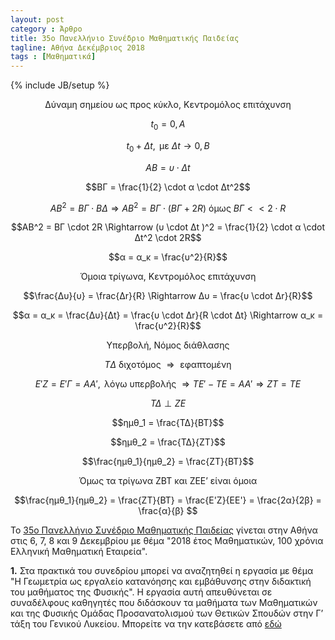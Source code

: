 ```yaml
---
layout: post
category : Άρθρο
title: 35o Πανελλήνιο Συνέδριο Μαθηματικής Παιδείας
tagline: Αθήνα Δεκέμβριος 2018
tags : [Μαθηματικά]
---
```

{% include JB/setup %}


$$\text{Δύναμη σημείου ως προς κύκλο, Κεντρομόλος επιτάχυνση}$$

$$t_0 = 0, A$$

$$t_0 + Δt, \text{ με } Δt \rightarrow 0, Β$$

$$ΑΒ = υ \cdot Δt$$

$$ΒΓ = \frac{1}{2} \cdot α \cdot Δt^2$$

$$AB^2 = ΒΓ \cdot BΔ \Rightarrow AB^2 = ΒΓ \cdot (ΒΓ + 2 R) \text{ όμως } ΒΓ<<2\cdot R$$

$$ΑΒ^2 = ΒΓ \cdot 2R \Rightarrow (υ \cdot Δt )^2 = \frac{1}{2} \cdot α \cdot Δt^2 \cdot 2R$$

$$α = α_κ = \frac{υ^2}{R}$$ 


$$\text{Όμοια τρίγωνα, Κεντρομόλος επιτάχυνση}$$

$$\frac{Δυ}{υ} = \frac{Δr}{R} \Rightarrow Δυ = \frac{υ \cdot Δr}{R}$$

$$α = α_κ = \frac{Δυ}{Δt} = \frac{υ \cdot Δr}{R \cdot Δt} \Rightarrow α_κ = \frac{υ^2}{R}$$

$$\text{Υπερβολή, Νόμος διάθλασης}$$

$$TΔ \text{ διχοτόμος } \Rightarrow \text { εφαπτομένη }$$

$$Ε'Z = E'Γ = ΑΑ', \text { λόγω υπερβολής } \Rightarrow ΤE' - ΤE = ΑΑ' \Rightarrow ZT = TE$$

$$ΤΔ \perp ΖΕ$$

$$ημθ_1 = \frac{ΤΔ}{ΒΤ}$$

$$ημθ_2 = \frac{ΤΔ}{ΖΤ}$$

$$\frac{ημθ_1}{ημθ_2} = \frac{ΖΤ}{ΒΤ}$$

$$\text{ Όμως τα τρίγωνα ΖΒΤ και ΖΕΕ' είναι όμοια}$$

$$\frac{ημθ_1}{ημθ_2} = \frac{ΖΤ}{ΒΤ} = \frac{E'Z}{EE'} = \frac{2α}{2β} = \frac{α}{β} $$


To [35o Πανελλήνιο Συνέδριο Μαθηματικής Παιδείας](http://www.hms.gr/?q=node/1416) γίνεται στην Αθήνα στις 6, 7, 8 και 9 Δεκεμβρίου
με θέμα "2018 έτος Μαθηματικών, 100 χρόνια Ελληνική Μαθηματική Εταιρεία".

**1.** Στα πρακτικά του συνεδρίου μπορεί να αναζητηθεί η εργασία με θέμα "Η Γεωμετρία ως εργαλείο κατανόησης και εμβάθυνσης στην διδακτική του μαθήματος της Φυσικής".
Η εργασία αυτή απευθύνεται σε συναδέλφους καθηγητές που διδάσκουν τα μαθήματα των Μαθηματικών και της Φυσικής Ομάδας Προσανατολισμού των Θετικών Σπουδών στην Γ’ τάξη
του Γενικού Λυκείου. Μπορείτε να την κατεβάσετε από [εδώ](https://drive.google.com/open?id=1rCdyPYv7Zzc-0Y1NBSOOXReAMr9AlWNB) 	